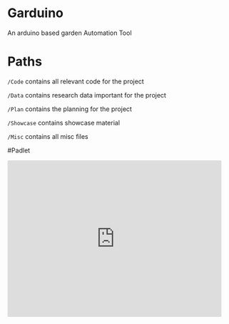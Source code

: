 # Garduino
An arduino based garden Automation Tool 

# Paths
`/Code` contains all relevant code for the project

`/Data` contains research data important for the project

`/Plan` contains the planning for the project

`/Showcase` contains showcase material

`/Misc` contains all misc files

#Padlet

<div class="padlet-embed" style="border:1px solid rgba(0,0,0,0.1);border-radius:2px;box-sizing:border-box;overflow:hidden;position:relative;width:480px;height:352px;max-width:100%"><iframe src="https://padlet.com/padlets/xni7x2u9axq2w6m1/embeds/preview_embed" style="width:100%;height:100%;display:block;padding:0;margin:0" frameborder="0"></iframe></div>
